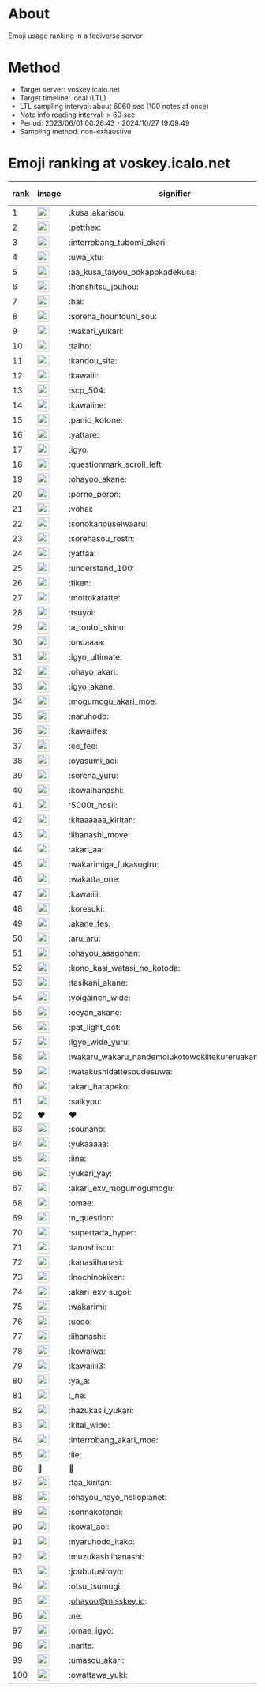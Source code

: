 # About
Emoji usage ranking in a fediverse server

# Method
- Target server: voskey.icalo.net
- Target timeline: local (LTL)
- LTL sampling interval: about 6060 sec (100 notes at once)
- Note info reading interval: > 60 sec
- Period: 2023/06/01 00:26:43 - 2024/10/27 19:09:49 
- Sampling method: non-exhaustive

# Emoji ranking at voskey.icalo.net

|rank|image|signifier|type|frequency score|
|----|----|----|----|----|
|1|<img height="24" src="https://voskey.icalo.net/emoji/kusa_akarisou.webp">|:kusa_akarisou:|custom|33557|
|2|<img height="24" src="https://voskey.icalo.net/emoji/petthex.webp">|:petthex:|custom|25983|
|3|<img height="24" src="https://voskey.icalo.net/emoji/interrobang_tubomi_akari.webp">|:interrobang_tubomi_akari:|custom|13751|
|4|<img height="24" src="https://voskey.icalo.net/emoji/uwa_xtu.webp">|:uwa_xtu:|custom|12361|
|5|<img height="24" src="https://voskey.icalo.net/emoji/aa_kusa_taiyou_pokapokadekusa.webp">|:aa_kusa_taiyou_pokapokadekusa:|custom|10751|
|6|<img height="24" src="https://voskey.icalo.net/emoji/honshitsu_jouhou.webp">|:honshitsu_jouhou:|custom|9852|
|7|<img height="24" src="https://voskey.icalo.net/emoji/hai.webp">|:hai:|custom|8370|
|8|<img height="24" src="https://voskey.icalo.net/emoji/soreha_hountouni_sou.webp">|:soreha_hountouni_sou:|custom|7324|
|9|<img height="24" src="https://voskey.icalo.net/emoji/wakari_yukari.webp">|:wakari_yukari:|custom|7055|
|10|<img height="24" src="https://voskey.icalo.net/emoji/taiho.webp">|:taiho:|custom|6882|
|11|<img height="24" src="https://voskey.icalo.net/emoji/kandou_sita.webp">|:kandou_sita:|custom|6595|
|12|<img height="24" src="https://voskey.icalo.net/emoji/kawaiii.webp">|:kawaiii:|custom|6394|
|13|<img height="24" src="https://voskey.icalo.net/emoji/scp_504.webp">|:scp_504:|custom|5926|
|14|<img height="24" src="https://voskey.icalo.net/emoji/kawaiine.webp">|:kawaiine:|custom|5554|
|15|<img height="24" src="https://voskey.icalo.net/emoji/panic_kotone.webp">|:panic_kotone:|custom|4917|
|16|<img height="24" src="https://voskey.icalo.net/emoji/yattare.webp">|:yattare:|custom|4827|
|17|<img height="24" src="https://voskey.icalo.net/emoji/igyo.webp">|:igyo:|custom|4714|
|18|<img height="24" src="https://voskey.icalo.net/emoji/questionmark_scroll_left.webp">|:questionmark_scroll_left:|custom|4679|
|19|<img height="24" src="https://voskey.icalo.net/emoji/ohayoo_akane.webp">|:ohayoo_akane:|custom|4668|
|20|<img height="24" src="https://voskey.icalo.net/emoji/porno_poron.webp">|:porno_poron:|custom|4506|
|21|<img height="24" src="https://voskey.icalo.net/emoji/vohai.webp">|:vohai:|custom|4338|
|22|<img height="24" src="https://voskey.icalo.net/emoji/sonokanouseiwaaru.webp">|:sonokanouseiwaaru:|custom|4311|
|23|<img height="24" src="https://voskey.icalo.net/emoji/sorehasou_rostn.webp">|:sorehasou_rostn:|custom|4244|
|24|<img height="24" src="https://voskey.icalo.net/emoji/yattaa.webp">|:yattaa:|custom|3952|
|25|<img height="24" src="https://voskey.icalo.net/emoji/understand_100.webp">|:understand_100:|custom|3735|
|26|<img height="24" src="https://voskey.icalo.net/emoji/tiken.webp">|:tiken:|custom|3726|
|27|<img height="24" src="https://voskey.icalo.net/emoji/mottokatatte.webp">|:mottokatatte:|custom|3717|
|28|<img height="24" src="https://voskey.icalo.net/emoji/tsuyoi.webp">|:tsuyoi:|custom|3587|
|29|<img height="24" src="https://voskey.icalo.net/emoji/a_toutoi_shinu.webp">|:a_toutoi_shinu:|custom|3500|
|30|<img height="24" src="https://voskey.icalo.net/emoji/onuaaaa.webp">|:onuaaaa:|custom|3194|
|31|<img height="24" src="https://voskey.icalo.net/emoji/igyo_ultimate.webp">|:igyo_ultimate:|custom|3181|
|32|<img height="24" src="https://voskey.icalo.net/emoji/ohayo_akari.webp">|:ohayo_akari:|custom|3129|
|33|<img height="24" src="https://voskey.icalo.net/emoji/igyo_akane.webp">|:igyo_akane:|custom|3041|
|34|<img height="24" src="https://voskey.icalo.net/emoji/mogumogu_akari_moe.webp">|:mogumogu_akari_moe:|custom|2981|
|35|<img height="24" src="https://voskey.icalo.net/emoji/naruhodo.webp">|:naruhodo:|custom|2957|
|36|<img height="24" src="https://voskey.icalo.net/emoji/kawaiifes.webp">|:kawaiifes:|custom|2892|
|37|<img height="24" src="https://voskey.icalo.net/emoji/ee_fee.webp">|:ee_fee:|custom|2881|
|38|<img height="24" src="https://voskey.icalo.net/emoji/oyasumi_aoi.webp">|:oyasumi_aoi:|custom|2791|
|39|<img height="24" src="https://voskey.icalo.net/emoji/sorena_yuru.webp">|:sorena_yuru:|custom|2785|
|40|<img height="24" src="https://voskey.icalo.net/emoji/kowaihanashi.webp">|:kowaihanashi:|custom|2775|
|41|<img height="24" src="https://voskey.icalo.net/emoji/5000t_hosii.webp">|:5000t_hosii:|custom|2592|
|42|<img height="24" src="https://voskey.icalo.net/emoji/kitaaaaaa_kiritan.webp">|:kitaaaaaa_kiritan:|custom|2528|
|43|<img height="24" src="https://voskey.icalo.net/emoji/iihanashi_move.webp">|:iihanashi_move:|custom|2495|
|44|<img height="24" src="https://voskey.icalo.net/emoji/akari_aa.webp">|:akari_aa:|custom|2489|
|45|<img height="24" src="https://voskey.icalo.net/emoji/wakarimiga_fukasugiru.webp">|:wakarimiga_fukasugiru:|custom|2468|
|46|<img height="24" src="https://voskey.icalo.net/emoji/wakatta_one.webp">|:wakatta_one:|custom|2461|
|47|<img height="24" src="https://voskey.icalo.net/emoji/kawaiiii.webp">|:kawaiiii:|custom|2439|
|48|<img height="24" src="https://voskey.icalo.net/emoji/koresuki.webp">|:koresuki:|custom|2414|
|49|<img height="24" src="https://voskey.icalo.net/emoji/akane_fes.webp">|:akane_fes:|custom|2400|
|50|<img height="24" src="https://voskey.icalo.net/emoji/aru_aru.webp">|:aru_aru:|custom|2356|
|51|<img height="24" src="https://voskey.icalo.net/emoji/ohayou_asagohan.webp">|:ohayou_asagohan:|custom|2349|
|52|<img height="24" src="https://voskey.icalo.net/emoji/kono_kasi_watasi_no_kotoda.webp">|:kono_kasi_watasi_no_kotoda:|custom|2335|
|53|<img height="24" src="https://voskey.icalo.net/emoji/tasikani_akane.webp">|:tasikani_akane:|custom|2328|
|54|<img height="24" src="https://voskey.icalo.net/emoji/yoigainen_wide.webp">|:yoigainen_wide:|custom|2221|
|55|<img height="24" src="https://voskey.icalo.net/emoji/eeyan_akane.webp">|:eeyan_akane:|custom|2213|
|56|<img height="24" src="https://voskey.icalo.net/emoji/pat_light_dot.webp">|:pat_light_dot:|custom|2200|
|57|<img height="24" src="https://voskey.icalo.net/emoji/igyo_wide_yuru.webp">|:igyo_wide_yuru:|custom|2186|
|58|<img height="24" src="https://voskey.icalo.net/emoji/wakaru_wakaru_nandemoiukotowokiitekureruakanetyan.webp">|:wakaru_wakaru_nandemoiukotowokiitekureruakanetyan:|custom|2170|
|59|<img height="24" src="https://voskey.icalo.net/emoji/watakushidattesoudesuwa.webp">|:watakushidattesoudesuwa:|custom|2169|
|60|<img height="24" src="https://voskey.icalo.net/emoji/akari_harapeko.webp">|:akari_harapeko:|custom|2153|
|61|<img height="24" src="https://voskey.icalo.net/emoji/saikyou.webp">|:saikyou:|custom|2119|
|62|❤|❤|unicode|2034|
|63|<img height="24" src="https://voskey.icalo.net/emoji/sounano.webp">|:sounano:|custom|2010|
|64|<img height="24" src="https://voskey.icalo.net/emoji/yukaaaaa.webp">|:yukaaaaa:|custom|1977|
|65|<img height="24" src="https://voskey.icalo.net/emoji/iine.webp">|:iine:|custom|1932|
|66|<img height="24" src="https://voskey.icalo.net/emoji/yukari_yay.webp">|:yukari_yay:|custom|1897|
|67|<img height="24" src="https://voskey.icalo.net/emoji/akari_exv_mogumogumogu.webp">|:akari_exv_mogumogumogu:|custom|1821|
|68|<img height="24" src="https://voskey.icalo.net/emoji/omae.webp">|:omae:|custom|1821|
|69|<img height="24" src="https://voskey.icalo.net/emoji/n_question.webp">|:n_question:|custom|1809|
|70|<img height="24" src="https://voskey.icalo.net/emoji/supertada_hyper.webp">|:supertada_hyper:|custom|1794|
|71|<img height="24" src="https://voskey.icalo.net/emoji/tanoshisou.webp">|:tanoshisou:|custom|1793|
|72|<img height="24" src="https://voskey.icalo.net/emoji/kanasiihanasi.webp">|:kanasiihanasi:|custom|1737|
|73|<img height="24" src="https://voskey.icalo.net/emoji/inochinokiken.webp">|:inochinokiken:|custom|1677|
|74|<img height="24" src="https://voskey.icalo.net/emoji/akari_exv_sugoi.webp">|:akari_exv_sugoi:|custom|1659|
|75|<img height="24" src="https://voskey.icalo.net/emoji/wakarimi.webp">|:wakarimi:|custom|1652|
|76|<img height="24" src="https://voskey.icalo.net/emoji/uooo.webp">|:uooo:|custom|1651|
|77|<img height="24" src="https://voskey.icalo.net/emoji/iihanashi.webp">|:iihanashi:|custom|1650|
|78|<img height="24" src="https://voskey.icalo.net/emoji/kowaiwa.webp">|:kowaiwa:|custom|1632|
|79|<img height="24" src="https://voskey.icalo.net/emoji/kawaiiii3.webp">|:kawaiiii3:|custom|1594|
|80|<img height="24" src="https://voskey.icalo.net/emoji/ya_a.webp">|:ya_a:|custom|1587|
|81|<img height="24" src="https://voskey.icalo.net/emoji/_ne.webp">|:_ne:|custom|1584|
|82|<img height="24" src="https://voskey.icalo.net/emoji/hazukasii_yukari.webp">|:hazukasii_yukari:|custom|1577|
|83|<img height="24" src="https://voskey.icalo.net/emoji/kitai_wide.webp">|:kitai_wide:|custom|1575|
|84|<img height="24" src="https://voskey.icalo.net/emoji/interrobang_akari_moe.webp">|:interrobang_akari_moe:|custom|1522|
|85|<img height="24" src="https://voskey.icalo.net/emoji/iie.webp">|:iie:|custom|1521|
|86|🤔|🤔|unicode|1509|
|87|<img height="24" src="https://voskey.icalo.net/emoji/faa_kiritan.webp">|:faa_kiritan:|custom|1505|
|88|<img height="24" src="https://voskey.icalo.net/emoji/ohayou_hayo_helloplanet.webp">|:ohayou_hayo_helloplanet:|custom|1483|
|89|<img height="24" src="https://voskey.icalo.net/emoji/sonnakotonai.webp">|:sonnakotonai:|custom|1473|
|90|<img height="24" src="https://voskey.icalo.net/emoji/kowai_aoi.webp">|:kowai_aoi:|custom|1450|
|91|<img height="24" src="https://voskey.icalo.net/emoji/nyaruhodo_itako.webp">|:nyaruhodo_itako:|custom|1446|
|92|<img height="24" src="https://voskey.icalo.net/emoji/muzukashiihanashi.webp">|:muzukashiihanashi:|custom|1421|
|93|<img height="24" src="https://voskey.icalo.net/emoji/joubutusiroyo.webp">|:joubutusiroyo:|custom|1405|
|94|<img height="24" src="https://voskey.icalo.net/emoji/otsu_tsumugi.webp">|:otsu_tsumugi:|custom|1354|
|95|<img height="24" src="https://voskey.icalo.net/emoji/ohayoo.webp">|:ohayoo@misskey.io:|custom|1351|
|96|<img height="24" src="https://voskey.icalo.net/emoji/ne.webp">|:ne:|custom|1347|
|97|<img height="24" src="https://voskey.icalo.net/emoji/omae_igyo.webp">|:omae_igyo:|custom|1328|
|98|<img height="24" src="https://voskey.icalo.net/emoji/nante.webp">|:nante:|custom|1314|
|99|<img height="24" src="https://voskey.icalo.net/emoji/umasou_akari.webp">|:umasou_akari:|custom|1301|
|100|<img height="24" src="https://voskey.icalo.net/emoji/owattawa_yuki.webp">|:owattawa_yuki:|custom|1271|
